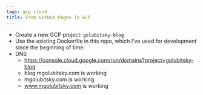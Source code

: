 ```yaml
---
tags: gcp cloud
title: From GitHub Pages To GCP
---
```


- Create a new GCP project: `golubitsky-blog`
- Use the existing Dockerfile in this repo, which I've used for development since the beginning of time.
- DNS
  - https://console.cloud.google.com/run/domains?project=golubitsky-blog
  - blog.mgolubitsky.com is working
  - mgolubitsky.com is working
  - www.mgolubitsky.com is working